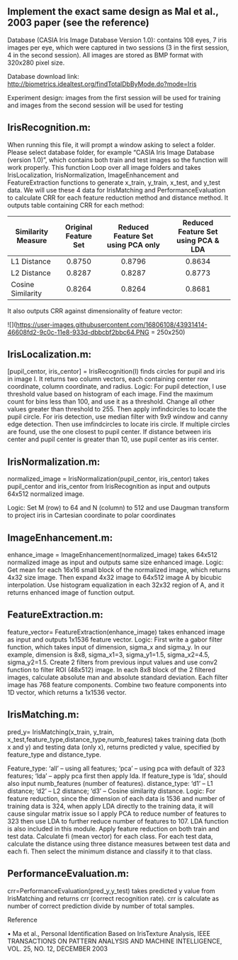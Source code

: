 ## Implement the exact same design as Mal et al., 2003 paper (see the reference)

Database (CASIA Iris Image Database Version 1.0): contains 108 eyes, 7 iris images per eye, which were captured in two sessions 
(3 in the first session, 4 in the second session). All images are stored as BMP format with 320x280 pixel size.

Database download link:
http://biometrics.idealtest.org/findTotalDbByMode.do?mode=Iris

Experiment design: images from the first session will be used for training and images from the second session will be used for testing

## IrisRecognition.m:
When running this file, it will prompt a window asking to select a folder. Please select database folder, for example 
“CASIA Iris Image Database (version 1.0)”, which contains both train and test images so the function will work properly.
This function Loop over all image folders and takes IrisLocalization, IrisNormalization, ImageEnhancement and FeatureExtraction 
functions to generate x_train, y_train, x_test, and y_test data. 
We will use these 4 data for IrisMatching and PerformanceEvaluation to calculate CRR for each feature reduction method and distance method. It outputs table containing CRR
for each method:

| Similarity Measure       | Original Feature Set        | Reduced Feature Set using PCA only |   Reduced Feature Set using PCA & LDA   |
| -------------            |:-------------:              | :-----:|:-----:|
| L1 Distance     | 0.8750 | 0.8796 |  0.8634    |
| L2 Distance      | 0.8287      |  0.8287  |  0.8773    |
| Cosine Similarity | 0.8264      |    0.8264 |    0.8681   |


It also outputs CRR against dimensionality of feature vector:

![](https://user-images.githubusercontent.com/16806108/43931414-46608fd2-9c0c-11e8-933d-dbbcbf2bbc64.PNG = 250x250)



## IrisLocalization.m:
[pupil_centor, iris_centor] = IrisRecognition(I) finds circles for pupil and iris in image I. It returns
two column vectors, each containing center row coordinate, column coordinate, and radius.
Logic: For pupil detection, I use threshold value based on histogram of each image. Find the
maximum count for bins less than 100, and use it as a threshold. Change all other values greater
than threshold to 255. Then apply imfindcircles to locate the pupil circle. For iris detection, use
median filter with 9x9 window and canny edge detection. Then use imfindcircles to locate iris
circle. If multiple circles are found, use the one closest to pupil center. If distance between iris
center and pupil center is greater than 10, use pupil center as iris center.

## IrisNormalization.m:
normalized_image = IrisNormalization(pupil_centor, iris_centor) takes pupil_centor and
iris_centor from IrisRecognition as input and outputs 64x512 normalized image.

Logic: Set M (row) to 64 and N (column) to 512 and use Daugman transform to project iris in
Cartesian coordinate to polar coordinates

## ImageEnhancement.m:
enhance_image = ImageEnhancement(normalized_image) takes 64x512 normalized image as
input and outputs same size enhanced image.
Logic: Get mean for each 16x16 small block of the normalized image, which returns 4x32 size
image. Then expand 4x32 image to 64x512 image A by bicubic interpolation. Use histogram
equalization in each 32x32 region of A, and it returns enhanced image of function output.

## FeatureExtraction.m:
feature_vector= FeatureExtraction(enhance_image) takes enhanced image as input and outputs
1x1536 feature vector.
Logic: First write a gabor filter function, which takes input of dimension, sigma_x and sigma_y. In
our example, dimension is 8x8, sigma_x1=3, sigma_y1=1.5, sigma_x2=4.5, sigma_y2=1.5. Create
2 filters from previous input values and use conv2 function to filter ROI (48x512) image. In each
8x8 block of the 2 filtered images, calculate absolute man and absolute standard deviation. Each
filter image has 768 feature components. Combine two feature components into 1D vector,
which returns a 1x1536 vector.

## IrisMatching.m:
pred_y= IrisMatching(x_train, y_train, x_test,feature_type,distance_type,numb_features) takes
training data (both x and y) and testing data (only x), returns predicted y value, specified by
feature_type and distance_type.

Feature_type:
‘all’ – using all features;
‘pca’ – using pca with default of 323 features;
‘lda’ – apply pca first then apply lda. If feature_type is ‘lda’, should also input numb_features
(number of features).
distance_type:
‘d1’ – L1 distance;
‘d2’ – L2 distance;
‘d3’ – Cosine similarity distance.
Logic: For feature reduction, since the dimension of each data is 1536 and number of training
data is 324, when apply LDA directly to the training data, it will cause singular matrix issue so I
apply PCA to reduce number of features to 323 then use LDA to further reduce number of
features to 107. LDA function is also included in this module. Apply feature reduction on both
train and test data. Calculate fi (mean vector) for each class. For each test data, calculate the
distance using three distance measures between test data and each fi. Then select the minimum
distance and classify it to that class.

## PerformanceEvaluation.m:
crr=PerformanceEvaluation(pred_y,y_test) takes predicted y value from IrisMatching and
returns crr (correct recognition rate). crr is calculate as number of correct prediction divide by
number of total samples.




Reference

• Ma et al., Personal Identification Based on IrisTexture Analysis, IEEE TRANSACTIONS ON
PATTERN ANALYSIS AND MACHINE INTELLIGENCE, VOL. 25, NO. 12, DECEMBER 2003


